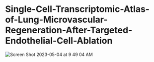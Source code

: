 # Single-Cell-Transcriptomic-Atlas-of-Lung-Microvascular-Regeneration-After-Targeted-Endothelial-Cell-Ablation




![Screen Shot 2023-05-04 at 9 49 04 AM](https://user-images.githubusercontent.com/53182920/236232011-5a5f5c12-9161-4379-91a7-f3866b23a97b.png)
